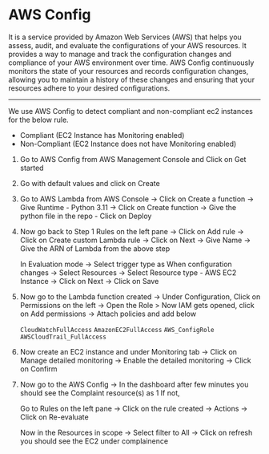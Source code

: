 # AWS Config

It is a service provided by Amazon Web Services (AWS) that helps you assess, audit, and evaluate the configurations of your AWS resources. It provides a way to manage and track the configuration changes and compliance of your AWS environment over time. AWS Config continuously monitors the state of your resources and records configuration changes, allowing you to maintain a history of these changes and ensuring that your resources adhere to your desired configurations.

---
We use AWS Config to detect compliant and non-compliant ec2 instances for the below rule.

- Compliant (EC2 Instance has Monitoring enabled)
- Non-Compliant (EC2 Instance does not have Monitoring enabled)
  
1.  Go to AWS Config from AWS Management Console and Click on Get started

2. Go with default values and click on Create

3. Go to AWS Lambda from AWS Console -> Click on Create a function -> Give Runtime - Python 3.11 -> Click on Create function -> Give the python file in the repo - Click on Deploy 

5. Now go back to Step 1 Rules on the left pane -> Click on Add rule -> Click on Create custom Lambda rule -> Click on Next -> Give Name -> Give the ARN of Lambda from the above step

    In Evaluation mode -> Select trigger type as When configuration changes -> Select Resources -> Select Resource type - AWS EC2 Instance -> Click on Next -> Click on Save


6. Now go to the Lambda function created -> Under Configuration, Click on Permissions on the left -> Open the Role > Now IAM gets opened, click on Add permissions -> Attach policies and add below
     
    `CloudWatchFullAccess`
    `AmazonEC2FullAccess`
    `AWS_ConfigRole`
    `AWSCloudTrail_FullAccess`
 

7. Now create an EC2 instance and under Monitoring tab -> Click on Manage detailed monitoring ->  Enable the detailed monitoring -> Click on Confirm


8. Now go to the AWS Config -> In the dashboard after few minutes you should see the Complaint resource(s) as 1 If not,

    Go to Rules on the left pane -> Click on the rule created -> Actions -> Click on Re-evaluate
    
    Now in the Resources in scope -> Select filter to All -> Click on refresh you should see the EC2 under complainence

   
